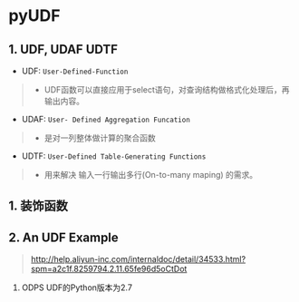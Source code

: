 # pyUDF


## 1. UDF, UDAF UDTF
- UDF: `User-Defined-Function`
> - UDF函数可以直接应用于select语句，对查询结构做格式化处理后，再输出内容。
- UDAF: `User- Defined Aggregation Funcation`
> - 是对一列整体做计算的聚合函数
- UDTF: `User-Defined Table-Generating Functions`
> - 用来解决 输入一行输出多行(On-to-many maping) 的需求。

## 1. 装饰函数





## 2. An UDF Example
> http://help.aliyun-inc.com/internaldoc/detail/34533.html?spm=a2c1f.8259794.2.11.65fe96d5oCtDot

1. ODPS UDF的Python版本为2.7